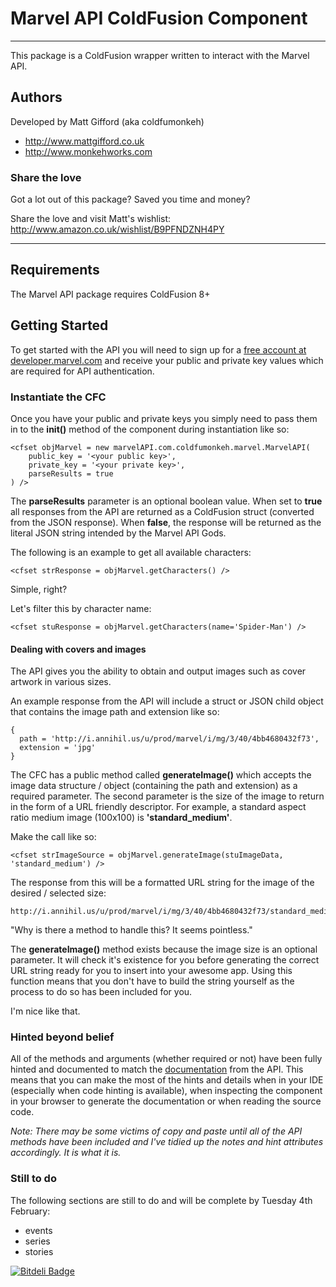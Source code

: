 # Marvel API ColdFusion Component

---

This package is a ColdFusion wrapper written to interact with the Marvel API.

## Authors

Developed by Matt Gifford (aka coldfumonkeh)

- http://www.mattgifford.co.uk
- http://www.monkehworks.com


### Share the love

Got a lot out of this package? Saved you time and money?

Share the love and visit Matt's wishlist: http://www.amazon.co.uk/wishlist/B9PFNDZNH4PY 

---

## Requirements

The Marvel API package requires ColdFusion 8+


## Getting Started

To get started with the API you will need to sign up for a [free account at developer.marvel.com](http://developer.marvel.com) and receive your public and private key values which are required for API authentication.


### Instantiate the CFC

Once you have your public and private keys you simply need to pass them in to the **init()** method of the component during instantiation like so:

    <cfset objMarvel = new marvelAPI.com.coldfumonkeh.marvel.MarvelAPI(
        public_key = '<your public key>',
        private_key = '<your private key>',
        parseResults = true
    ) />

The **parseResults** parameter is an optional boolean value. 
When set to **true** all responses from the API are returned as a ColdFusion struct (converted from the JSON response).
When **false**, the response will be returned as the literal JSON string intended by the Marvel API Gods.

The following is an example to get all available characters:

    <cfset strResponse = objMarvel.getCharacters() />
    
Simple, right?

Let's filter this by character name:

    <cfset stuResponse = objMarvel.getCharacters(name='Spider-Man') />
    
    
#### Dealing with covers and images

The API gives you the ability to obtain and output images such as cover artwork in various sizes.

An example response from the API will include a struct or JSON child object that contains the image path and extension like so:

    {
      path = 'http://i.annihil.us/u/prod/marvel/i/mg/3/40/4bb4680432f73',
      extension = 'jpg'
    }

The CFC has a public method called **generateImage()** which accepts the image data structure / object (containing the path and extension) as a required parameter.
The second parameter is the size of the image to return in the form of a URL friendly descriptor.
For example, a standard aspect ratio medium image (100x100) is **'standard_medium'**.

Make the call like so:

    <cfset strImageSource = objMarvel.generateImage(stuImageData, 'standard_medium') />
    
The response from this will be a formatted URL string for the image of the desired / selected size:

    http://i.annihil.us/u/prod/marvel/i/mg/3/40/4bb4680432f73/standard_medium.jpg
    
"Why is there a method to handle this? It seems pointless."

The **generateImage()** method exists because the image size is an optional parameter. It will check it's existence for you before generating the correct URL string ready for you to insert into your awesome app.
Using this function means that you don't have to build the string yourself as the process to do so has been included for you.

I'm nice like that.
    

### Hinted beyond belief

All of the methods and arguments (whether required or not) have been fully hinted and documented to match the [documentation](http://developer.marvel.com/docs) from the API.
This means that you can make the most of the hints and details when in your IDE (especially when code hinting is available), when inspecting the component in your browser to generate the documentation or when reading the source code.

_Note: There may be some victims of copy and paste until all of the API methods have been included and I've tidied up the notes and hint attributes accordingly. It is what it is._


### Still to do

The following sections are still to do and will be complete by Tuesday 4th February:

* events
* series
* stories

[![Bitdeli Badge](https://d2weczhvl823v0.cloudfront.net/coldfumonkeh/marvelapi/trend.png)](https://bitdeli.com/free "Bitdeli Badge")

